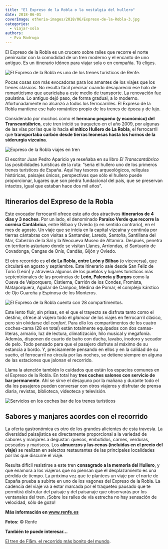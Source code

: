 ```yaml
---
title: "El Expreso de la Robla o la nostalgia del hullero"
date: 2018-06-01
coverImage: etheria-images/2018/06/Expreso-de-la-Robla-3.jpg
categories: 
  - viajar-sola
authors: 
  - Eva Madruga
---
```


El Expreso de la Robla es un crucero sobre raíles que recorre el norte peninsular con la 
comodidad de un tren moderno y el encanto de uno antiguo. Es un itinerario idóneo para 
viajar sola o en compañía. Tú eliges. 

![El Expreso de la Robla es uno de los trenes turísticos de Renfe.](etheria-images/2018/06/Expreso-de-la-Robla-6-1024x580.jpg "El Expreso de la Robla es uno de los trenes turísticos de Renfe.")

Pocas cosas son más evocadoras para los amantes de los viajes que los trenes clásicos. 
No resulta fácil precisar cuando desapareció ese halo de romanticismo que acariciaba a 
este medio de transporte. La renovación fue paulatina. Lo antiguo dejó paso, de forma 
gradual, a lo moderno. Afortunadamente no alcanzó a todos los ferrocarriles. El Expreso 
de la Robla mantiene ese halo romántico propio de los trenes de época y de lujo. 

Considerado por muchos como el **hermano pequeño (y económico) del Transcantábrico**, 
este tren inició su traqueteo en el año 2009, por algunas de las vías por las que lo 
hacía **el mítico Hullero de La Robla**, el ferrocarril que **transportaba carbón desde 
tierras leonesas hasta los hornos de la siderurgia vizcaína**. 

![Expreso de la Robla viajes en tren](etheria-images/2018/06/Expreso-de-la-Robla-3-1024x647.jpg "El Expreso de la Robla inició su traqueteo en 2009.")

El escritor Juan Pedro Aparicio ya reseñaba en su libro _El Transcantábrico_ las 
posibilidades turísticas de la ruta: “sería el hullero uno de los primeros trenes 
turísticos de España. Aquí hay tesoros arqueológicos, reliquias históricas, paisajes 
únicos, perspectivas que sólo el hullero puede proporcionar, lugares que son piedra 
fundacional del país, que se preservan intactos, igual que estaban hace dos mil años”. 

## Itinerarios del Expreso de la Robla

Este evocador ferrocarril ofrece este año dos atractivos **itinerarios de 4 días y 3 
noches**. Por un lado, el denominado **Paraíso Verde que recorre la cornisa 
Cantábrica**, entre Bilbao y Oviedo (o en sentido contrario), en el mes de agosto. Un 
viaje que se inicia en la capital vizcaína y continúa por tierras cántabras con visitas 
a Santander, Laredo, Santoña, Santillana del Mar, Cabezón de la Sal y la Neocueva Museo 
de Altamira. Después, penetra en territorio asturiano donde se visitan Llanes, 
Arriondas, el Santuario de Covadonga, Cangas de Onís, Candás, Gijón y Oviedo. 

El otro recorrido es **el** **de La Robla, entre León y Bilbao** (o viceversa), que 
circulará en agosto y septiembre. Este itinerario sale desde San Feliz de Torío (León) y 
atraviesa algunos de los pueblos y lugares turísticos más septentrionales de las 
provincias de **León, Palencia y Burgos** como la Cueva de Valporquero, Cistierna, 
Carrión de los Condes, Fromista, Mataporquera, Aguilar de Campoo, Medina de Pomar, el 
complejo kárstico de Ojo Guareña y Espinosa de los Monteros. 

![El Expreso de la Robla cuenta con 28 compartimentos.](etheria-images/2018/06/Expreso-de-la-Robla-2-1024x516.jpg "El Expreso de la Robla cuenta con 28 compartimentos.")

Este lento fluir, sin prisas, en el que el trayecto se disfruta tanto como el destino, 
ofrece al viajero todo el _glamour_ de los viajes en ferrocarril clásico, pero sin 
olvidarse del _confort_. Para ello los compartimentos de los cuatro coches-cama (28 en 
total) están totalmente equipados con dos camas-literas, armario, luz de lectura, 
climatización, hilo musical y megafonía. Además, disponen de cuarto de baño con ducha, 
lavabo, inodoro y secador de pelo. Todo pensado para que el pasajero disfrute al máximo 
de su estancia a bordo. Y, precisamente pensando en ellos y en la calidad de su sueño, 
el ferrocarril no circula por las noches, se detiene siempre en alguna de las estaciones 
que jalonan el recorrido. 

Llama la atención también lo cuidados que están los espacios comunes en el Expreso de la 
Robla. En total hay **tres coches salones con servicio de bar permanente**. Ahí se sirve 
el desayuno por la mañana y durante todo el día los pasajeros pueden conversar con otros 
viajeros y disfrutar de prensa diaria, revistas, biblioteca, videoteca y televisión. 

![Servicios en los coches bar de los trenes turísticos](etheria-images/2018/06/Expreso-de-la-Robla-5-1024x683.jpg "Los tres coches bar disponen de un servicio de bar permanente.")

## Sabores y manjares acordes con el recorrido

La oferta gastronómica es otro de los grandes alicientes de esta travesía. La diversidad 
paisajística es directamente proporcional a la variedad de sabores y manjares a 
degustar: quesos, embutidos, carnes, verduras, pescados y mariscos. Los **almuerzos y 
las cenas (incluidas en el precio del viaje)** se realizan en selectos restaurantes de 
las principales localidades por las que discurre el viaje. 

Resulta difícil resistirse a este tren **consagrado a la memoria del Hullero**, y que 
enamora a los viajeros que no piensan que el desplazamiento es una pérdida de tiempo. La 
próxima vez que te plantees un viaje por el norte de España prueba a subirte en uno de 
los vagones del Expreso de la Robla. La cadencia del viaje va a estar marcada por el 
traqueteo pausado que te permitirá disfrutar del paisaje y del paisanaje que observarás 
por los ventanales del tren. ¡Sobre los raíles de vía estrecha no hay sensación de 
velocidad, sólo de gozo! 

**Más información en www.renfe.es** 

**Fotos:** © Renfe 

**También te puede interesar...** 

[El tren de Flåm, el recorrido más bonito del 
mundo](https://etheriamagazine.com/2020/11/19/tren-de-flam-y-fiordos-noruega/).
